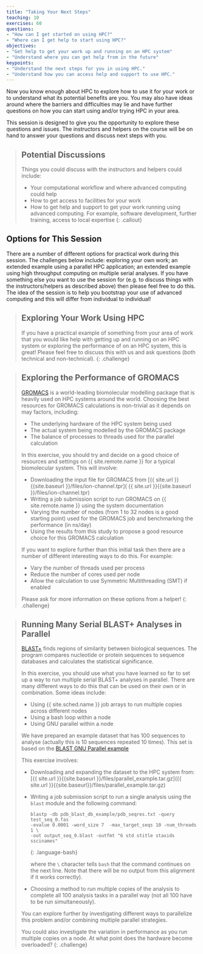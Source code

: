 ```yaml
---
title: "Taking Your Next Steps"
teaching: 10
exercises: 60
questions:
- "How can I get started on using HPC?"
- "Where can I get help to start using HPC?"
objectives:
- "Get help to get your work up and running on an HPC system"
- "Understand where you can get help from in the future"
keypoints:
- "Understand the next steps for you in using HPC."
- "Understand how you can access help and support to use HPC."
---
```


Now you know enough about HPC to explore how to use it for your work or to
understand what its potential benefits are you. You may also have ideas around
where the barriers and difficulties may lie and have further questions on how
you can start using and/or trying HPC in your area.

This session is designed to give you the opportunity to explore these questions
and issues. The instructors and helpers on the course will be on hand to answer
your questions and discuss next steps with you.

> ## Potential Discussions
>
> Things you could discuss with the instructors and helpers could include:
>
> - Your computational workflow and where advanced computing could help
> - How to get access to facilities for your work
> - How to get help and support to get your work running using advanced
>   computing. For example, software development, further training, access to
>   local expertise
{: .callout}

## Options for This Session

There are a number of different options for practical work during this session.
The challenges below include: exploring your own work; an extended example
using a parallel HPC application; an extended example using high throughput
computing on multiple serial analyses. If you have something else you want to
use the session for (e.g. to discuss things with the instructors/helpers as
described above) then please feel free to do this. The idea of the session is
to help you bootstrap your use of advanced computing and this will differ from
individual to individual!

> ## Exploring Your Work Using HPC
>
> If you have a practical example of something from your area of work that you
> would like help with getting up and running on an HPC system or exploring the
> performance of on an HPC system, this is great! Please feel free to discuss
> this with us and ask questions (both technical and non-technical).
{: .challenge}

> ## Exploring the Performance of GROMACS
>
> [GROMACS](http://www.gromacs.org) is a world-leading biomolecular modelling
> package that is heavily used on HPC systems around the world. Choosing the
> best resources for GROMACS calculations is non-trivial as it depends on may
> factors, including:
>
> - The underlying hardware of the HPC system being used
> - The actual system being modelled by the GROMACS package
> - The balance of processes to threads used for the parallel calculation
>
> In this exercise, you should try and decide on a good choice of resources and
> settings on {{ site.remote.name }} for a typical biomolecular system. This
> will involve:
>
> - Downloading the input file for GROMACS from
>   [{{ site.url }}{{site.baseurl }}/files/ion-channel.tpr](
>   {{ site.url }}{{site.baseurl }}/files/ion-channel.tpr)
> - Writing a job submission script to run GROMACS on {{ site.remote.name }}
>   using the system documentation
> - Varying the number of nodes (from 1 to 32 nodes is a good starting point)
>   used for the GROMACS job and benchmarking the performance (in ns/day)
> - Using the results from this study to propose a good resource choice for
>   this GROMACS calculation
>
> If you want to explore further than this initial task then there are a number
> of different interesting ways to do this. For example:
>
> - Vary the number of threads used per process
> - Reduce the number of cores used per node
> - Allow the calculation to use Symmetric Multithreading (SMT) if enabled
>
> Please ask for more information on these options from a helper!
{: .challenge}

> ## Running Many Serial BLAST+ Analyses in Parallel
>
> [BLAST+](https://blast.ncbi.nlm.nih.gov/Blast.cgi?CMD=Web&PAGE_TYPE=BlastDocs&DOC_TYPE=Download)
> finds regions of similarity between biological sequences. The program
> compares nucleotide or protein sequences to sequence databases and calculates
> the statistical significance.
>
> In this exercise, you should use what you have learned so far to set up a way
> to run multiple serial BLAST+ analyses in parallel. There are many different
> ways to do this that can be used on their own or in combination. Some ideas
> include:
>
> - Using {{ site.sched.name }} job arrays to run multiple copies across
>   different nodes
> - Using a bash loop within a node
> - Using GNU parallel within a node
>
> We have prepared an example dataset that has 100 sequences to analyse
> (actually this is 10 sequences repeated 10 times). This set is based on the
> [BLAST GNU Parallel example](https://github.com/LangilleLab/microbiome_helper/wiki/Quick-Introduction-to-GNU-Parallel)
>
> This exercise involves:
>
> - Downloading and expanding the dataset to the HPC system from:
>   [{{ site.url }}{{site.baseurl }}/files/parallel_example.tar.gz]({{ site.url }}{{site.baseurl}}/files/parallel_example.tar.gz)
> - Writing a job submission script to run a single analysis using the `blast`
>   module and the following command:
>
>   ```
>   blastp -db pdb_blast_db_example/pdb_seqres.txt -query test_seq_0.fas
>   -evalue 0.0001 -word_size 7  -max_target_seqs 10 -num_threads 1 \
>   -out output_seq_0.blast -outfmt "6 std stitle staxids sscinames"
>   ```
>   {: .language-bash}
>
>   where the `\` character tells `bash` that the command continues on the next
>   line. Note that there will be no output from this alignment if it works
>   correctly).
> - Choosing a method to run multiple copies of the analysis to complete all
>   100 analysis tasks in a parallel way (not all 100 have to be run
>   simultaneously).
>
> You can explore further by investigating different ways to parallelize this
> problem and/or combining multiple parallel strategies.
>
> You could also investigate the variation in performance as you run multiple
> copies on a node. At what point does the hardware become overloaded?
{: .challenge}
